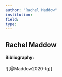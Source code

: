 ```yaml
---
author: "Rachel Maddow"
institution:
field:
type:
---
```


## Rachel Maddow
#### Bibliography:

![[@Maddow2020-tg]]